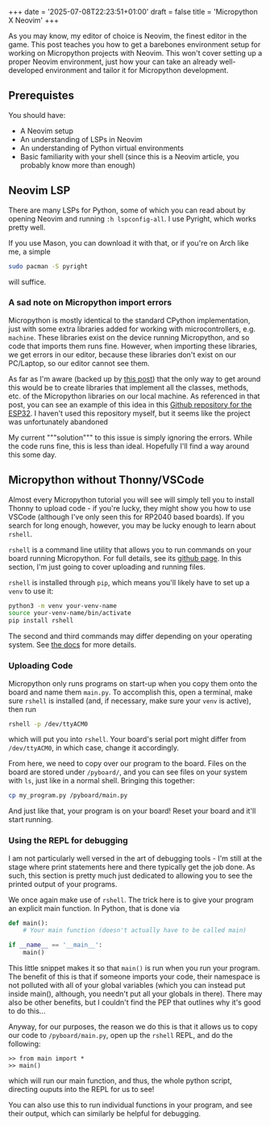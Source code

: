 +++
date = '2025-07-08T22:23:51+01:00'
draft = false
title = 'Micropython X Neovim'
+++

As you may know, my editor of choice is Neovim, the finest editor in the game. This post teaches you how to get a barebones environment setup for working on Micropython projects with Neovim. This won't cover setting up a proper Neovim environment, just how your can take an already well-developed environment and tailor it for Micropython development.

## Prerequistes

You should have:
- A Neovim setup
- An understanding of LSPs in Neovim
- An understanding of Python virtual environments
- Basic familiarity with your shell (since this is a Neovim article, you probably know more than enough)

## Neovim LSP 

There are many LSPs for Python, some of which you can read about by opening Neovim and running `:h lspconfig-all`. I use Pyright, which works pretty well. 


If you use Mason, you can download it with that, or if you're on Arch like me, a simple
```bash
sudo pacman -S pyright
```
will suffice.

### A sad note on Micropython import errors

Micropython is mostly identical to the standard CPython implementation, just with some extra libraries added for working with microcontrollers, e.g. `machine`.
These libraries exist on the device running Micropython, and so code that imports them runs fine.
However, when importing these libraries, we get errors in our editor, because these libraries don't exist on our PC/Laptop, so our editor cannot see them.

As far as I'm aware (backed up by [this post](https://stackoverflow.com/questions/62548091/why-cant-vscode-load-micropython-machine)) that the only way to get around this would be to create libraries that implement all the classes, methods, etc. of the Micropython libraries on our local machine. As referenced in that post, you can see an example of this idea in this [Github repository for the ESP32](https://github.com/tflander/esp32-machine-emulator). I haven't used this repository myself, but it seems like the project was unfortunately abandoned

My current """solution""" to this issue is simply ignoring the errors. While the code runs fine, this is less than ideal. Hopefully I'll find a way around this some day.

## Micropython without Thonny/VSCode

Almost every Micropython tutorial you will see will simply tell you to install Thonny to upload code - if you're lucky, they might show you how to use VSCode (although I've only seen this for RP2040 based boards). If you search for long enough, however, you may be lucky enough to learn about `rshell`.

`rshell` is a command line utility that allows you to run commands on your board running Micropython. For full details, see its [github page](https://github.com/dhylands/rshell). In this section, I'm just going to cover uploading and running files.

`rshell` is installed through `pip`, which means you'll likely have to set up a `venv` to use it:
```bash
python3 -m venv your-venv-name
source your-venv-name/bin/activate
pip install rshell
```
The second and third commands may differ depending on your operating system. See [the docs](https://docs.python.org/3/library/venv.html) for more details.

### Uploading Code

Micropython only runs programs on start-up when you copy them onto the board and name them `main.py`. To accomplish this, open a terminal, make sure `rshell` is installed (and, if necessary, make sure your `venv` is active), then run
```bash
rshell -p /dev/ttyACM0
```
which will put you into `rshell`. Your board's serial port might differ from `/dev/ttyACM0`, in which case, change it accordingly.

From here, we need to copy over our program to the board. Files on the board are stored under `/pyboard/`, and you can see files on your system with `ls`, just like in a normal shell. Bringing this together:
```bash
cp my_program.py /pyboard/main.py
```
And just like that, your program is on your board! Reset your board and it'll start running.

### Using the REPL for debugging

I am not particularly well versed in the art of debugging tools - I'm still at the stage where print statements here and there typically get the job done. As such, this section is pretty much just dedicated to allowing you to see the printed output of your programs. 

We once again make use of `rshell`. The trick here is to give your program an explicit main function. In Python, that is done via 
``` python
def main():
    # Your main function (doesn't actually have to be called main)

if __name__ == '__main__':
    main()
```

This little snippet makes it so that `main()` is run when you run your program. The benefit of this is that if someone imports your code, their namespace is not polluted with all of your global variables (which you can instead put inside main(), although, you needn't put all your globals in there). There may also be other benefits, but I couldn't find the PEP that outlines why it's good to do this...

Anyway, for our purposes, the reason we do this is that it allows us to copy our code to `/pyboard/main.py`, open up the `rshell` REPL, and do the following:

```
>> from main import *
>> main()
```

which will run our main function, and thus, the whole python script, directing ouputs into the REPL for us to see!

You can also use this to run individual functions in your program, and see their output, which can similarly be helpful for debugging.
